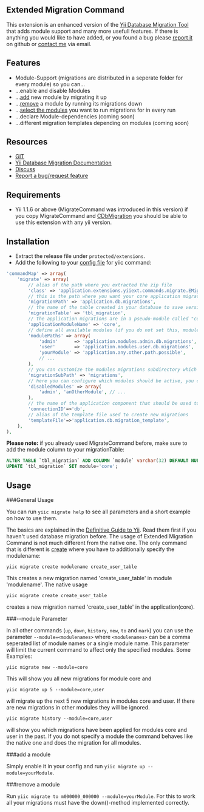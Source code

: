 Extended Migration Command
--------------------------

This extension is an enhanced version of the [Yii Database Migration Tool](http://www.yiiframework.com/doc/guide/1.1/en/database.migration)
that adds module support and many more usefull features. If there is anything you would like to have added, or you found a bug
please [report it](https://github.com/yiiext/migrate-command/issues) on github or [contact me](mailto:mail@cebe.cc) via email.

Features
--------

* Module-Support (migrations are distributed in a seperate folder for every module) so you can...
 * ...enable and disable Modules
 * ...[add](#hh8) new module by migrating it up
 * ...[remove](#hh9) a module by running its migrations down
 * ...[select the modules](#hh7) you want to run migrations for in every run
 * ...declare Module-dependencies (coming soon)
 * ...different migration templates depending on modules (coming soon)

Resources
---------

* [GIT](https://github.com/yiiext/migrate-command)
* [Yii Database Migration Documentation](http://www.yiiframework.com/doc/guide/1.1/en/database.migration)
* [Discuss](http://www.yiiframework.com/forum/index.php?/topic/22471-extension-extended-database-migration/)
* [Report a bug/request feature](https://github.com/yiiext/migrate-command/issues)

Requirements
------------

* Yii 1.1.6 or above (MigrateCommand was introduced in this version)
if you copy MigrateCommand and [CDbMigration](http://www.yiiframework.com/doc/api/1.1/CDbMigration) you should be able to use this
extension with any yii version.

Installation
------------

* Extract the release file under `protected/extensions`.
* Add the following to your [config file](http://www.yiiframework.com/doc/guide/1.1/en/database.migration#customizing-migration-command) for yiic command:

```php
'commandMap' => array(
	'migrate' => array(
		// alias of the path where you extracted the zip file
		'class' => 'application.extensions.yiiext.commands.migrate.EMigrateCommand',
		// this is the path where you want your core application migrations to be created
		'migrationPath' => 'application.db.migrations',
		// the name of the table created in your database to save versioning information
		'migrationTable' => 'tbl_migration',
		// the application migrations are in a pseudo-module called "core" by default
		'applicationModuleName' => 'core',
		// define all available modules (if you do not set this, modules will be set from yii app config)
		'modulePaths' => array(
			'admin'      => 'application.modules.admin.db.migrations',
			'user'       => 'application.modules.user.db.migrations',
			'yourModule' => 'application.any.other.path.possible',
			// ...
		),
		// you can customize the modules migrations subdirectory which is used when you are using yii module config
		'migrationSubPath' => 'migrations',
		// here you can configure which modules should be active, you can disable a module by adding its name to this array
		'disabledModules' => array(
			'admin', 'anOtherModule', // ...
		),
		// the name of the application component that should be used to connect to the database
		'connectionID'=>'db',
		// alias of the template file used to create new migrations
		'templateFile'=>'application.db.migration_template',
	),
),
```

**Please note:** if you already used MigrateCommand before, make sure to add the module column to your migrationTable:

```sql
ALTER TABLE `tbl_migration` ADD COLUMN `module` varchar(32) DEFAULT NULL;
UPDATE `tbl_migration` SET module='core';
```

Usage
-----

###General Usage

You can run `yiic migrate help` to see all parameters and a short example on how to use them.

The basics are explained in the [Definitive Guide to Yii](http://www.yiiframework.com/doc/guide/1.1/en/database.migration). Read them first if you haven't used database migration before.
The usage of Extended Migration Command is not much different from the native one.
The only command that is different is [create](http://www.yiiframework.com/doc/guide/1.1/en/database.migration#creating-migrations) where you have to additionally specify the modulename:

```
yiic migrate create modulename create_user_table
```

This creates a new migration named 'create_user_table' in module 'modulename'. The native usage

```
yiic migrate create create_user_table
```

creates a new migration named 'create_user_table' in the application(core).

###--module Parameter

In all other commands (`up`, `down`, `history`, `new`, `to` and `mark`) you can use the parameter `--module=<modulenames>` where `<modulenames>` can be a comma seperated list of module names or a single module name. This parameter will limit the current command to affect only the specified modules.
Some Examples:

```
yiic migrate new --module=core
```

This will show you all new migrations for module core and

```
yiic migrate up 5 --module=core,user
```

will migrate up the next 5 new migrations in modules core and user. If there are new migrations in other modules they will be ignored.

```
yiic migrate history --module=core,user
```

will show you which migrations have been applied for modules core and user in the past.
If you do not specify a module the command behaves like the native one and does the migration for all modules.

###add a module

Simply enable it in your config and run `yiic migrate up --module=yourModule`.

###remove a module

Run `yiic migrate to m000000_000000 --module=yourModule`. For this to work all your migrations must have the down()-method implemented correctly.
